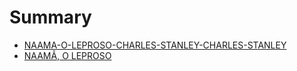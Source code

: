 # Summary

* [NAAMA-O-LEPROSO-CHARLES-STANLEY-CHARLES-STANLEY](README.md)
* [NAAMÃ, O LEPROSO](naama,_o_leproso.md)
